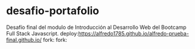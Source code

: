 # desafio-portafolio
Desafío final del modulo de Introducción al Desarrollo Web del Bootcamp Full Stack Javascript.
deploy:https://alfredo1785.github.io/alfredo-prueba-final.github.io/
fork:
fork:
